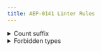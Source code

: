 ```yaml
---
title: AEP-0141 Linter Rules
---
```

<details>
<summary>Count suffix</summary>


# Count suffix

This rule tries to enforce that discrete quantities have consistent field names
ending in `_count`, as mandated in [AEP-141][].

## Details

This rule scans all fields and complains if it sees a `num_` prefix, and
suggests a `_count` suffix instead.

## Examples

**Incorrect** code for this rule:

```proto
// Incorrect.
message Book {
  string path = 1;
  int32 num_pages = 2;  // Should be `page_count`.
}
```

**Correct** code for this rule:

```proto
// Correct.
message Book {
  string path = 1;
  int32 page_count = 2;
}
```

## Disabling

If you need to violate this rule, use a leading comment above the method.
Remember to also include an [aep.dev/not-precedent][] comment explaining why.

```proto
// (-- api-linter: core::0141::count-suffix=disabled
//     aep.dev/not-precedent: We need to do this because reasons. --)
message Book {
  string path = 1;
  int32 num_pages = 2;
}
```

If you need to violate this rule for an entire file, place the comment at the
top of the file.

[aep-141]: https://aep.dev/141
[aep.dev/not-precedent]: https://aep.dev/not-precedent

</details>

<details>
<summary>Forbidden types</summary>


# Forbidden types

This rule enforces that fields do not use unsigned integer types (because many
programming languages and systems do not support them well), as mandated in
[AEP-141][].

## Details

This rule scans all fields and complains if it sees any of the following types:

- `fixed32`
- `fixed64`
- `uint32`
- `uint64`

It suggests use of `int32` or `int64` instead.

## Examples

**Incorrect** code for this rule:

```proto
// Incorrect.
message Book {
  string path = 1;
  uint32 page_count = 2;  // Should be `int32`.
}
```

**Correct** code for this rule:

```proto
// Correct.
message Book {
  string path = 1;
  int32 page_count = 2;
}
```

## Disabling

If you need to violate this rule, use a leading comment above the field.
Remember to also include an [aep.dev/not-precedent][] comment explaining why.

```proto
message Book {
  string path = 1;
  // (-- api-linter: core::0141::forbidden-types=disabled
  //     aep.dev/not-precedent: We need to do this because reasons. --)
  uint32 page_count = 2;
}
```

If you need to violate this rule for an entire file, place the comment at the
top of the file.

[aep-141]: https://aep.dev/141
[aep.dev/not-precedent]: https://aep.dev/not-precedent

</details>

